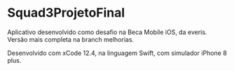 # Squad3ProjetoFinal

Aplicativo desenvolvido como desafio na Beca Mobile iOS, da everis. Versão mais completa na branch melhorias.

Desenvolvido com xCode 12.4, na linguagem Swift, com simulador iPhone 8 plus.
